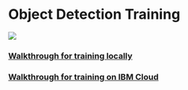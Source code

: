 # Object Detection Training
![](https://bourdakos1.github.io/tfjs-object-detection-training/assets/main.png)

### [Walkthrough for training locally](https://bourdakos1.github.io/tfjs-object-detection-training/)
### [Walkthrough for training on IBM Cloud](https://bourdakos1.github.io/tfjs-object-detection-training/)
